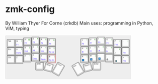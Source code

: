 # zmk-config

By William Thyer
For Corne (crkdb)
Main uses: programming in Python, VIM, typing

<img src="layout.png" alt="layout" width="400"/>
